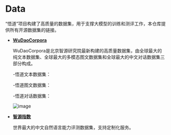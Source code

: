 # Data
“悟道”项目构建了高质量的数据集，用于支撑大模型的训练和测评工作，本仓库提供所有开源数据集的链接。

* **[WuDaoCorpora](https://wudaoai.cn/data)**
  
  WuDaoCorpora是北京智源研究院最新构建的高质量数据集，由全球最大的纯文本数据集、全球最大的多模态图文数据集和全球最大的中文对话数据集三部分构成。
  
  -悟道文本数据集：
  
  -悟道图文数据集：
  
  -悟道对话数据集：
  
  ![image](https://user-images.githubusercontent.com/84830408/119928034-55859f80-bfad-11eb-80cc-a65a52c1bc38.png)

  
* **[智源指数]()**

  世界最大的中文自然语言能力评测数据集，支持定制化服务。
  
